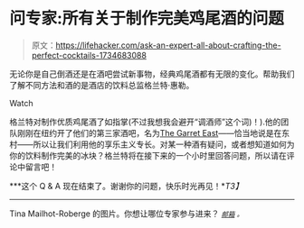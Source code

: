 # 问专家:所有关于制作完美鸡尾酒的问题

> 原文：<https://lifehacker.com/ask-an-expert-all-about-crafting-the-perfect-cocktails-1734683088>

无论你是自己倒酒还是在酒吧尝试新事物，经典鸡尾酒都有无限的变化。帮助我们了解不同方法和酒的是酒店的饮料总监格兰特·惠勒。

Watch

格兰特对制作优质鸡尾酒了如指掌(不过我想我会避开“调酒师”这个词)！).他的团队刚刚在纽约开了他们的第三家酒吧，名为[The Garret East](http://www.thegarreteast.com/)——恰当地说是在东村——所以让我们利用他的享乐主义专长。对某一种酒有疑问，或者想知道如何为你的饮料制作完美的冰块？格兰特将在接下来的一个小时里回答问题，所以请在评论中留言吧！

***这个 Q & A 现在结束了。谢谢你的问题，快乐时光再见！**T3】*

* * *

Tina Mailhot-Roberge 的图片。你想让哪位专家参与进来？ [<small>*邮箱*</small>](mailto:andy@lifehacker.com) <small>*。*</small>